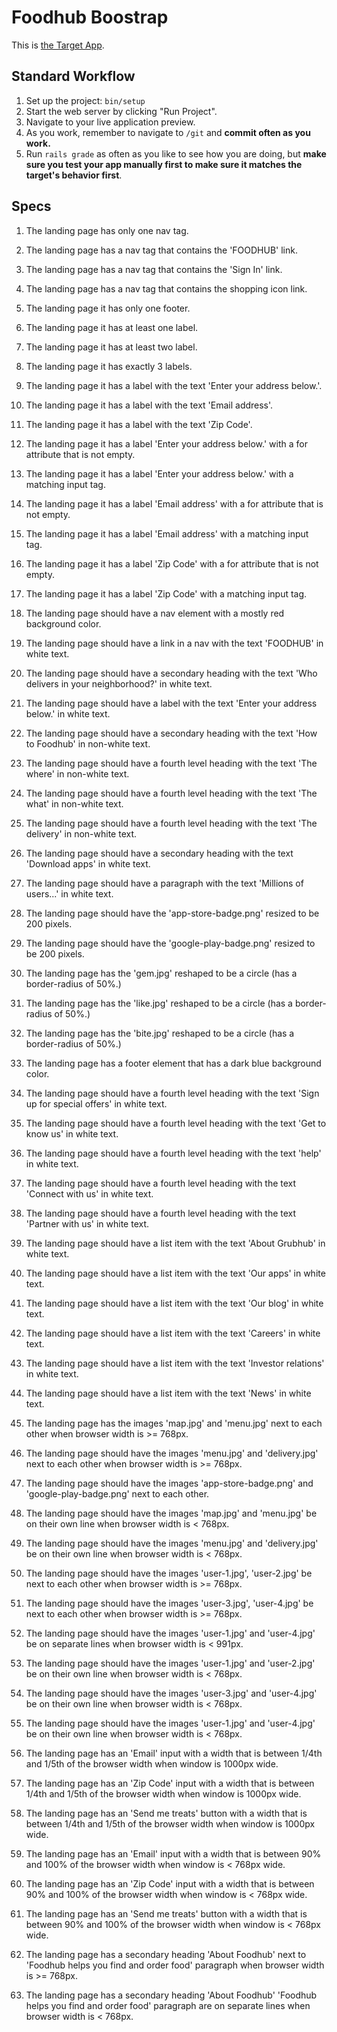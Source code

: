 # Foodhub Boostrap

This is [the Target App](http://foodhub-bootstrap.herokuapp.com/).

## Standard Workflow

 1. Set up the project: `bin/setup`
 1. Start the web server by clicking "Run Project".
 1. Navigate to your live application preview.
 1. As you work, remember to navigate to `/git` and **commit often as you work.**
 1. Run `rails grade` as often as you like to see how you are doing, but **make sure you test your app manually first to make sure it matches the target's behavior first**.


## Specs

1. The landing page has only one nav tag.

1. The landing page has a nav tag that contains the 'FOODHUB' link.

1. The landing page has a nav tag that contains the 'Sign In' link.

1. The landing page has a nav tag that contains the shopping icon link.

1. The landing page it has only one footer.

1. The landing page it has at least one label.

1. The landing page it has at least two label.

1. The landing page it has exactly 3 labels.

1. The landing page it has a label with the text 'Enter your address below.'.

1. The landing page it has a label with the text 'Email address'.

1. The landing page it has a label with the text 'Zip Code'.

1. The landing page it has a label 'Enter your address below.' with a for attribute that is not empty.

1. The landing page it has a label 'Enter your address below.' with a matching input tag.

1. The landing page it has a label 'Email address' with a for attribute that is not empty.

1. The landing page it has a label 'Email address' with a matching input tag.

1. The landing page it has a label 'Zip Code' with a for attribute that is not empty.

1. The landing page it has a label 'Zip Code' with a matching input tag.

1. The landing page should have a nav element with a mostly red background color.

1. The landing page should have a link in a nav with the text 'FOODHUB' in white text.

1. The landing page should have a secondary heading with the text 'Who delivers in your neighborhood?' in white text.

1. The landing page should have a label with the text 'Enter your address below.' in white text.

1. The landing page should have a secondary heading with the text 'How to Foodhub' in non-white text.

1. The landing page should have a fourth level heading with the text 'The where' in non-white text.

1. The landing page should have a fourth level heading with the text 'The what' in non-white text.

1. The landing page should have a fourth level heading with the text 'The delivery' in non-white text.

1. The landing page should have a secondary heading with the text 'Download apps' in white text.

1. The landing page should have a paragraph with the text 'Millions of users...' in white text.

1. The landing page should have the 'app-store-badge.png' resized to be 200 pixels.

1. The landing page should have the 'google-play-badge.png' resized to be 200 pixels.

1. The landing page has the 'gem.jpg' reshaped to be a circle (has a border-radius of 50%.)

1. The landing page has the 'like.jpg' reshaped to be a circle (has a border-radius of 50%.)

1. The landing page has the 'bite.jpg' reshaped to be a circle (has a border-radius of 50%.)

1. The landing page has a footer element that has a dark blue background color.

1. The landing page should have a fourth level heading with the text 'Sign up for special offers' in white text.

1. The landing page should have a fourth level heading with the text 'Get to know us' in white text.

1. The landing page should have a fourth level heading with the text 'help' in white text.

1. The landing page should have a fourth level heading with the text 'Connect with us' in white text.

1. The landing page should have a fourth level heading with the text 'Partner with us' in white text.

1. The landing page should have a list item with the text 'About Grubhub' in white text.

1. The landing page should have a list item with the text 'Our apps' in white text.

1. The landing page should have a list item with the text 'Our blog' in white text.

1. The landing page should have a list item with the text 'Careers' in white text.

1. The landing page should have a list item with the text 'Investor relations' in white text.

1. The landing page should have a list item with the text 'News' in white text.

1. The landing page has the images 'map.jpg' and 'menu.jpg' next to each other when browser width is >= 768px.

1. The landing page should have the images 'menu.jpg' and 'delivery.jpg' next to each other when browser width is >= 768px.

1. The landing page should have the images 'app-store-badge.png' and 'google-play-badge.png' next to each other.

1. The landing page should have the images 'map.jpg' and 'menu.jpg' be on their own line when browser width is < 768px.

1. The landing page should have the images 'menu.jpg' and 'delivery.jpg' be on their own line when browser width is < 768px.

1. The landing page should have the images 'user-1.jpg', 'user-2.jpg' be next to each other when browser width is >= 768px.

1. The landing page should have the images 'user-3.jpg', 'user-4.jpg' be next to each other when browser width is >= 768px.

1. The landing page should have the images 'user-1.jpg' and 'user-4.jpg' be on separate lines when browser width is < 991px.

1. The landing page should have the images 'user-1.jpg' and 'user-2.jpg' be on their own line when browser width is < 768px.

1. The landing page should have the images 'user-3.jpg' and 'user-4.jpg' be on their own line when browser width is < 768px.

1. The landing page should have the images 'user-1.jpg' and 'user-4.jpg' be on their own line when browser width is < 768px.

1. The landing page has an 'Email' input with a width that is between 1/4th and 1/5th of the browser width when window is 1000px wide.

1. The landing page has an 'Zip Code' input with a width that is between 1/4th and 1/5th of the browser width when window is 1000px wide.

1. The landing page has an 'Send me treats' button with a width that is between 1/4th and 1/5th of the browser width when window is 1000px wide.

1. The landing page has an 'Email' input with a width that is between 90% and 100% of the browser width when window is < 768px wide.

1. The landing page has an 'Zip Code' input with a width that is between 90% and 100% of the browser width when window is < 768px wide.

1. The landing page has an 'Send me treats' button with a width that is between 90% and 100% of the browser width when window is < 768px wide.

1. The landing page has a secondary heading 'About Foodhub' next to 'Foodhub helps you find and order food' paragraph when browser width is >= 768px.

1. The landing page has a secondary heading 'About Foodhub' 'Foodhub helps you find and order food' paragraph are on separate lines when browser width is < 768px.
